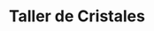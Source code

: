 ---
title: "Taller de Cristales"
url: /ciudad-autonoma-de-buenos-aires/taller-de-cristales/
shop: Autowerkstatt
---